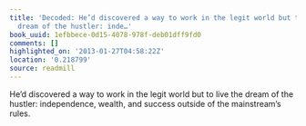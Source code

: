 ```yaml
---
title: 'Decoded: He’d discovered a way to work in the legit world but to live the
  dream of the hustler: inde…'
book_uuid: 1efbbece-0d15-4078-978f-deb01dff9fd0
comments: []
highlighted_on: '2013-01-27T04:58:22Z'
location: '0.218799'
source: readmill
---
```


He’d discovered a way to work in the legit world but to live the dream of the hustler: independence, wealth, and success outside of the mainstream’s rules.
